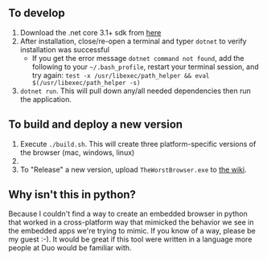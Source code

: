 

## To develop
1. Download the .net core 3.1+ sdk from [here](https://dotnet.microsoft.com/download/dotnet-core/thank-you/sdk-3.1.201-macos-x64-installer)
2. After installation, close/re-open a terminal and typer `dotnet` to verify installation was successful
    * If you get the error message `dotnet command not found`, add the following to your `~/.bash_profile`, restart your terminal session, and try again: `test -x /usr/libexec/path_helper && eval $(/usr/libexec/path_helper -s)`
3. `dotnet run`. This will pull down any/all needed dependencies then run the application.

## To build and deploy a new version
1. Execute `./build.sh`. This will create three platform-specific versions of the browser (mac, windows, linux)
2. 
1. To "Release" a new version, upload `TheWorstBrowser.exe` to [the wiki](https://wiki.duosec.org/display/dev/Embedded+Browsers).

## Why isn't this in python?

Because I couldn't find a way to create an embedded browser in python that worked in a cross-platform way that mimicked the behavior we see in the embedded apps we're trying to mimic. If you know of a way, please be my guest :-). It would be great if this tool were written in a language more people at Duo would be familiar with.